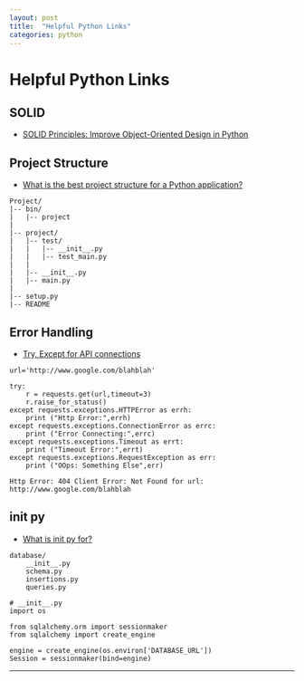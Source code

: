 ```yaml
---
layout: post
title:  "Helpful Python Links"
categories: python
---
```


# Helpful Python Links

## SOLID

- [SOLID Principles: Improve Object-Oriented Design in Python](https://realpython.com/solid-principles-python/)


## Project Structure

- [What is the best project structure for a Python application?](https://stackoverflow.com/questions/193161/what-is-the-best-project-structure-for-a-python-application)
```
Project/
|-- bin/
|   |-- project
|
|-- project/
|   |-- test/
|   |   |-- __init__.py
|   |   |-- test_main.py
|   |   
|   |-- __init__.py
|   |-- main.py
|
|-- setup.py
|-- README
```


## Error Handling

- [Try, Except for API connections](https://stackoverflow.com/questions/16511337/correct-way-to-try-except-using-python-requests-module)

```
url='http://www.google.com/blahblah'

try:
    r = requests.get(url,timeout=3)
    r.raise_for_status()
except requests.exceptions.HTTPError as errh:
    print ("Http Error:",errh)
except requests.exceptions.ConnectionError as errc:
    print ("Error Connecting:",errc)
except requests.exceptions.Timeout as errt:
    print ("Timeout Error:",errt)
except requests.exceptions.RequestException as err:
    print ("OOps: Something Else",err)

Http Error: 404 Client Error: Not Found for url: http://www.google.com/blahblah
```

## init py

- [What is init py for?](https://stackoverflow.com/questions/448271/what-is-init-py-for)
```
database/
    __init__.py
    schema.py
    insertions.py
    queries.py
```
```
# __init__.py
import os

from sqlalchemy.orm import sessionmaker
from sqlalchemy import create_engine

engine = create_engine(os.environ['DATABASE_URL'])
Session = sessionmaker(bind=engine)
```

---